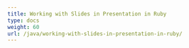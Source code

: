 ```yaml
---
title: Working with Slides in Presentation in Ruby
type: docs
weight: 60
url: /java/working-with-slides-in-presentation-in-ruby/
---
```

